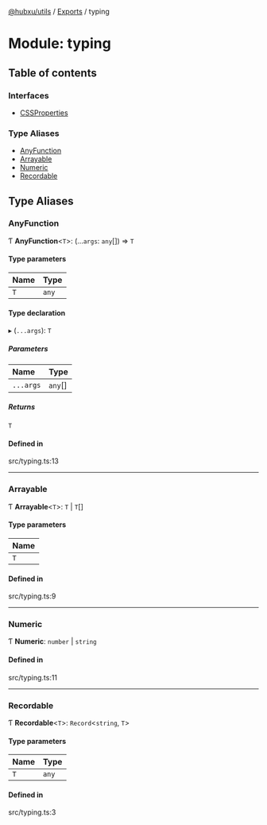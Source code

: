 [@hubxu/utils](../README.md) / [Exports](../modules.md) / typing

# Module: typing

## Table of contents

### Interfaces

- [CSSProperties](../interfaces/typing.CSSProperties.md)

### Type Aliases

- [AnyFunction](typing.md#anyfunction)
- [Arrayable](typing.md#arrayable)
- [Numeric](typing.md#numeric)
- [Recordable](typing.md#recordable)

## Type Aliases

### AnyFunction

Ƭ **AnyFunction**<`T`\>: (...`args`: `any`[]) => `T`

#### Type parameters

| Name | Type |
| :------ | :------ |
| `T` | `any` |

#### Type declaration

▸ (`...args`): `T`

##### Parameters

| Name | Type |
| :------ | :------ |
| `...args` | `any`[] |

##### Returns

`T`

#### Defined in

src/typing.ts:13

___

### Arrayable

Ƭ **Arrayable**<`T`\>: `T` \| `T`[]

#### Type parameters

| Name |
| :------ |
| `T` |

#### Defined in

src/typing.ts:9

___

### Numeric

Ƭ **Numeric**: `number` \| `string`

#### Defined in

src/typing.ts:11

___

### Recordable

Ƭ **Recordable**<`T`\>: `Record`<`string`, `T`\>

#### Type parameters

| Name | Type |
| :------ | :------ |
| `T` | `any` |

#### Defined in

src/typing.ts:3
